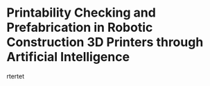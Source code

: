 # Printability Checking and Prefabrication in Robotic Construction 3D Printers through Artificial Intelligence
rtertet

